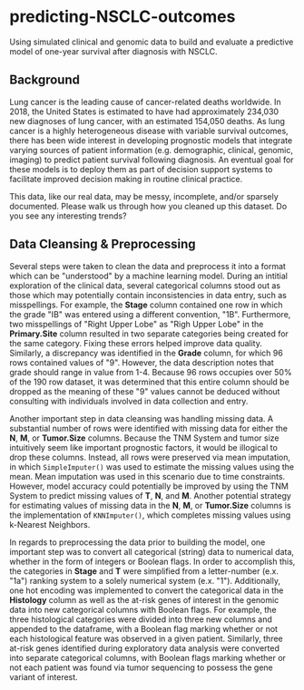 # predicting-NSCLC-outcomes
Using simulated clinical and genomic data to build and evaluate a predictive model of one-year survival after diagnosis with NSCLC.

## Background
Lung cancer is the leading cause of cancer-related deaths worldwide. In 2018, the United States is estimated to have had approximately 234,030 new diagnoses of lung cancer, with an estimated 154,050 deaths. As lung cancer is a highly heterogeneous disease with variable survival outcomes, there has been wide interest in developing prognostic models that integrate varying sources of patient information (e.g. demographic, clinical, genomic, imaging) to predict patient survival following diagnosis. An eventual goal for these models is to deploy them as part of decision support systems to facilitate improved decision making in routine clinical practice.

This data, like our real data, may be messy, incomplete, and/or sparsely documented.
Please walk us through how you cleaned up this dataset. Do you see any interesting trends?

## Data Cleansing & Preprocessing
Several steps were taken to clean the data and preprocess it into a format which can be "understood" by a machine learning model. During an intitial exploration of the clinical data, several categorical columns stood out as those which may potentially contain inconsistencies in data entry, such as misspellings. For example, the **Stage** column contained one row in which the grade "IB" was entered using a different convention, "1B". Furthermore, two misspellings of "Right Upper Lobe" as "Righ Upper Lobe" in the **Primary.Site** column resulted in two separate categories being created for the same category. Fixing these errors helped improve data quality. Similarly, a discrepancy was identified in the **Grade** column, for which 96 rows contained values of "9". However, the data description notes that grade should range in value from 1-4. Because 96 rows occupies over 50% of the 190 row dataset, it was determined that this entire column should be dropped as the meaning of these "9" values cannot be deduced without consulting with individuals involved in data collection and entry.

Another important step in data cleansing was handling missing data. A substantial number of rows were identified with missing data for either the **N**, **M**, or **Tumor.Size** columns. Because the TNM System and tumor size intuitively seem like important prognostic factors, it would be illogical to drop these columns. Instead, all rows were preserved via mean imputation, in which `SimpleImputer()` was used to estimate the missing values using the mean. Mean imputation was used in this scenario due to time constraints. However, model accuracy could potentially be improved by using the TNM System to predict missing values of **T**, **N**, and **M**. Another potential strategy for estimating values of missing data in the **N**, **M**, or **Tumor.Size** columns is the implementation of `KNNImputer()`, which completes missing values using k-Nearest Neighbors.

In regards to preprocessing the data prior to building the model, one important step was to convert all categorical (string) data to numerical data, whether in the form of integers or Boolean flags. In order to accomplish this, the categories in **Stage** and **T** were simplified from a letter-number (e.x. "1a") ranking system to a solely numerical system (e.x. "1"). Additionally, one hot encoding was implemented to convert the categorical data in the **Histology** column as well as the at-risk genes of interest in the genomic data into new categorical columns with Boolean flags. For example, the three histological categories were divided into three new columns and appended to the dataframe, with a Boolean flag marking whether or not each histological feature was observed in a given patient. Similarly, three at-risk genes identified during exploratory data analysis were converted into separate categorical columns, with Boolean flags marking whether or not each patient was found via tumor sequencing to possess the gene variant of interest.

